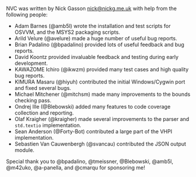 NVC was written by Nick Gasson <nick@nickg.me.uk> with help from the
following people:

- Adam Barnes (@amb5l) wrote the installation and test scripts for
  OSVVM, and the MSYS2 packaging scripts.
- Arild Velure (@avelure) made a huge number of useful bug reports.
- Brian Padalino (@bpadalino) provided lots of useful feedback and bug
  reports.
- David Koontz provided invaluable feedback and testing during early
  development.
- KAWAZOME Ichiro (@ikwzm) provided many test cases and high quality bug
  reports.
- KIMURA Masaru (@hiyuh) contributed the initial Windows/Cygwin port and
  fixed several bugs.
- Michael Mitchener (@mitchsm) made many improvements to the bounds
  checking pass.
- Ondrej Ille (@Blebowski) added many features to code coverage
  collection and reporting.
- Olaf Kraigher (@kraigher) made several improvements to the parser and
  `std.textio` implementation.
- Sean Anderson (@Forty-Bot) contributed a large part of the VHPI
  implementation.
- Sebastien Van Cauwenbergh (@svancau) contributed the JSON output
  module.

Special thank you to @bpadalino, @tmeissner, @Blebowski, @amb5l,
@m42uko, @a-panella, and @cmarqu for sponsoring me!
